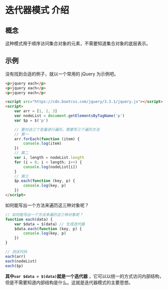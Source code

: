 # 迭代器模式 介绍

## 概念

这种模式用于顺序访问集合对象的元素，不需要知道集合对象的底层表示。

## 示例

没有找到合适的例子，就以一个常用的 jQuery 为示例吧。

```html
<p>jquery each</p>
<p>jquery each</p>
<p>jquery each</p>

<script src="https://cdn.bootcss.com/jquery/3.3.1/jquery.js"></script>
<script>
    var arr = [1, 2, 3]
    var nodeList = document.getElementsByTagName('p')
    var $p = $('p')

    // 要对这三个变量进行遍历，需要写三个遍历方法
    // 第一
    arr.forEach(function (item) {
        console.log(item)
    })
    // 第二
    var i, length = nodeList.length
    for (i = 0; i < length; i++) {
        console.log(nodeList[i])
    }
    // 第三
    $p.each(function (key, p) {
        console.log(key, p)
    })
</script>
```

如何能写出一个方法来遍历这三种对象呢？

```js
// 如何能写出一个方法来遍历这三种对象呢？
function each(data) {
    var $data = $(data) // 生成迭代器
    $data.each(function (key, p) {
        console.log(key, p)
    })
}

// 测试代码
each(arr)
each(nodeList)
each($p)
```

**其中`var $data = $(data)`就是一个迭代器** ，它可以以统一的方式访问内部结构，但是不需要知道内部结构是什么。这就是迭代器模式的主要思想。
